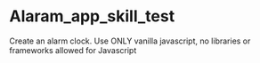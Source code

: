 # Alaram_app_skill_test

Create an alarm clock. Use ONLY vanilla javascript, no libraries or frameworks allowed for Javascript 
